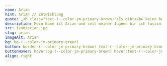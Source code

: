```yaml
---
name: Arian
hint: Arian // Entwicklung
quote: „<b class="text-(--color-jm-primary-brown)">Es gibt</b> keine bessere Schönheit als <b>den Intellekt.</b>“
description: Mein Name ist Arian und seit meiner Jugend bin ich fasziniert von der Welt der Technologie. Ich habe in Hannover meine Ausbildung zum Fachinformatiker abgeschlossen und mich seither intensiv mit der Entwicklung und Programmierung von Anwendungen, IoT-Systemen und Raspberry Pi beschäftigt. Das Entwickeln intelligenter Lösungen und das Programmieren innovativer Anwendungen sind meine Leidenschaft. Mein Antrieb ist das tiefe Verständnis und die Schönheit des Intellekts, denn ich glaube fest daran, dass „es keine bessere Schönheit als den Intellekt“ gibt. Bei JOTT.MEDIA setze ich mein Wissen ein, um zukunftsweisende Projekte voranzutreiben und technische Herausforderungen zu meistern.
src: team/arian.jpg
slug: arian
imageAlt: Arian
bg: bg-(--color-jm-primary-green)
button: border-(--color-jm-primary-brown) text-(--color-jm-primary-brown)
buttonHover: hover:bg-(--color-jm-primary-brown) hover:text-(--color-jm-secondary-white)
align: right
---
```

